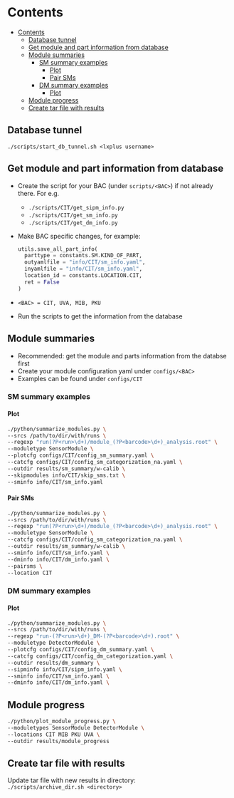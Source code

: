 # Contents
- [Contents](#contents)
    - [Database tunnel](#database-tunnel)
    - [Get module and part information from database](#get-module-and-part-information-from-database)
    - [Module summaries](#module-summaries)
        - [SM summary examples](#sm-summary-examples)
            - [Plot](#plot)
            - [Pair SMs](#pair-sms)
        - [DM summary examples](#dm-summary-examples)
            - [Plot](#plot-1)
    - [Module progress](#module-progress)
    - [Create tar file with results](#create-tar-file-with-results)


## Database tunnel
`./scripts/start_db_tunnel.sh <lxplus username>`

## Get module and part information from database

* Create the script for your BAC (under `scripts/<BAC>`) if not already there. For e.g.
  - `./scripts/CIT/get_sipm_info.py`
  - `./scripts/CIT/get_sm_info.py`
  - `./scripts/CIT/get_dm_info.py`
  
* Make BAC specific changes, for example:
  ```python
  utils.save_all_part_info(
    parttype = constants.SM.KIND_OF_PART,
    outyamlfile = "info/CIT/sm_info.yaml",
    inyamlfile = "info/CIT/sm_info.yaml",
    location_id = constants.LOCATION.CIT,
    ret = False
  )
  ```
  
* `<BAC> = CIT, UVA, MIB, PKU`
* Run the scripts to get the information from the database

## Module summaries

* Recommended: get the module and parts information from the databse first
* Create your module configuration yaml under `configs/<BAC>`
* Examples can be found under `configs/CIT`

### SM summary examples

#### Plot
```bash
./python/summarize_modules.py \
--srcs /path/to/dir/with/runs \
--regexp "run(?P<run>\d+)/module_(?P<barcode>\d+)_analysis.root" \
--moduletype SensorModule \
--plotcfg configs/CIT/config_sm_summary.yaml \
--catcfg configs/CIT/config_sm_categorization_na.yaml \
--outdir results/sm_summary/w-calib \
--skipmodules info/CIT/skip_sms.txt \
--sminfo info/CIT/sm_info.yaml
```

#### Pair SMs
```bash
./python/summarize_modules.py \
--srcs /path/to/dir/with/runs \
--regexp "run(?P<run>\d+)/module_(?P<barcode>\d+)_analysis.root" \
--moduletype SensorModule \
--catcfg configs/CIT/config_sm_categorization_na.yaml \
--outdir results/sm_summary/w-calib \
--sminfo info/CIT/sm_info.yaml \
--dminfo info/CIT/dm_info.yaml \
--pairsms \
--location CIT
```

### DM summary examples

#### Plot
```bash
./python/summarize_modules.py \
--srcs /path/to/dir/with/runs \
--regexp "run-(?P<run>\d+)_DM-(?P<barcode>\d+).root" \
--moduletype DetectorModule \
--plotcfg configs/CIT/config_dm_summary.yaml \
--catcfg configs/CIT/config_dm_categorization.yaml \
--outdir results/dm_summary \
--sipminfo info/CIT/sipm_info.yaml \
--sminfo info/CIT/sm_info.yaml \
--dminfo info/CIT/dm_info.yaml \
```

## Module progress
```bash
./python/plot_module_progress.py \
--moduletypes SensorModule DetectorModule \
--locations CIT MIB PKU UVA \
--outdir results/module_progress
```


## Create tar file with results

Update tar file with new results in directory:<br>
`./scripts/archive_dir.sh <directory>`
